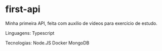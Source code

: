 # first-api
Minha primeira API, feita com auxílio de vídeos para exercício de estudo.

Linguagens:
Typescript

Tecnologias:
Node.JS
Docker
MongoDB
